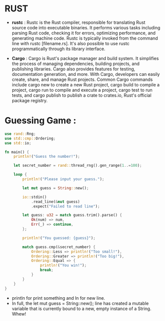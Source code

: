 # RUST

- **rustc** : Rustc is the Rust compiler, responsible for translating Rust source code into executable binaries. It performs various tasks including parsing Rust code, checking it for errors, optimizing performance, and generating machine code. Rustc is typically invoked from the command line with rustc [filename.rs]. It's also possible to use rustc programmatically through its library interface.

- **Cargo** : Cargo is Rust's package manager and build system. It simplifies the process of managing dependencies, building projects, and publishing libraries. Cargo also provides features for testing, documentation generation, and more. With Cargo, developers can easily create, share, and manage Rust projects. Common Cargo commands include cargo new to create a new Rust project, cargo build to compile a project, cargo run to compile and execute a project, cargo test to run tests, and cargo publish to publish a crate to crates.io, Rust's official package registry.

# Guessing Game :

```rust
use rand::Rng;
use std::cmp::Ordering;
use std::io;

fn main() {
    println!("Guess the number!");

    let secret_number = rand::thread_rng().gen_range(1..=100);

    loop {
        println!("Please input your guess.");

        let mut guess = String::new();

        io::stdin()
            .read_line(&mut guess)
            .expect("Failed to read line");

        let guess: u32 = match guess.trim().parse() {
            Ok(num) => num,
            Err(_) => continue,
        };

        println!("You guessed: {guess}");

        match guess.cmp(&secret_number) {
            Ordering::Less => println!("Too small!"),
            Ordering::Greater => println!("Too big!"),
            Ordering::Equal => {
                println!("You win!");
                break;
            }
        }
    }
}
```

- println for print something and ln for new line.
- In full, the let mut guess = String::new(); line has created a mutable variable that is currently bound to a new, empty instance of a String. Whew!
